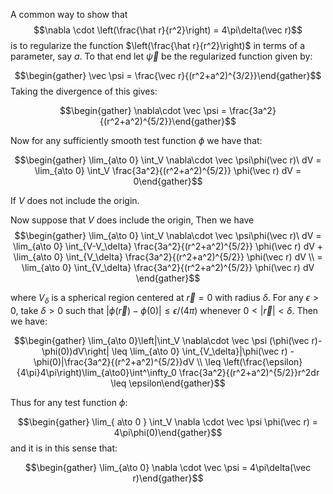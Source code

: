 A common way to show that $$\nabla \cdot \left(\frac{\hat r}{r^2}\right) = 4\pi\delta(\vec r)$$ is to regularize the function $\left(\frac{\hat r}{r^2}\right)$ in terms of a parameter, say $a$. To that end let $\vec \psi$ be the regularized function given by:

$$\begin{gather} \vec \psi = \frac{\vec r}{(r^2+a^2)^{3/2}}\end{gather}$$ Taking the divergence of this gives: 

$$\begin{gather} \nabla\cdot \vec \psi = \frac{3a^2}{(r^2+a^2)^{5/2}}\end{gather}$$

Now for any sufficiently smooth test function $\phi$ we have that: 

$$\begin{gather} \lim_{a\to 0} \int_V \nabla\cdot \vec \psi\phi(\vec r)\ dV = \lim_{a\to 0} \int_V \frac{3a^2}{(r^2+a^2)^{5/2}} \phi(\vec r) dV = 0\end{gather}$$

If $V$ does not include the origin. 

Now suppose that $V$ does include the origin, Then we have $$\begin{gather} \lim_{a\to 0} \int_V \nabla\cdot \vec \psi\phi(\vec r)\ dV = \lim_{a\to 0} \int_{V-V_\delta} \frac{3a^2}{(r^2+a^2)^{5/2}} \phi(\vec r) dV  + \lim_{a\to 0} \int_{V_\delta} \frac{3a^2}{(r^2+a^2)^{5/2}} \phi(\vec r) dV  \\ = \lim_{a\to 0} \int_{V_\delta} \frac{3a^2}{(r^2+a^2)^{5/2}} \phi(\vec r) dV \end{gather}$$

where $V_\delta$ is a spherical region centered at $\vec r = 0$ with radius $\delta$. For any $\epsilon > 0$, take $\delta > 0$ such that $|\phi(\vec r) - \phi(0)| \leq \epsilon/(4\pi)$ whenever $0<|\vec r| < \delta$. Then we have: 

$$\begin{gather} \lim_{a\to 0}\left|\int_V \nabla\cdot \vec \psi (\phi(\vec r)-\phi(0))dV\right| \leq \lim_{a\to 0} \int_{V_\delta}|\phi(\vec r) - \phi(0)|\frac{3a^2}{(r^2+a^2)^{5/2}}dV \\ \leq  \left(\frac{\epsilon}{4\pi}4\pi\right)\lim_{a\to0}\int^\infty_0 \frac{3a^2}{(r^2+a^2)^{5/2}}r^2dr \leq \epsilon\end{gather}$$

Thus for any test function $\phi$:

$$\begin{gather} \lim_{ a\to 0 } \int_V \nabla \cdot \vec \psi \phi(\vec r) = 4\pi\phi(0)\end{gather}$$ and it is in this sense that:

$$\begin{gather} \lim_{a\to 0} \nabla \cdot \vec \psi = 4\pi\delta(\vec r)\end{gather}$$